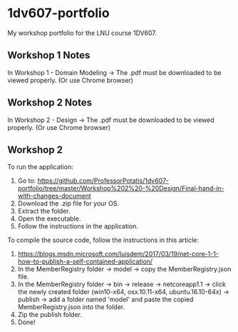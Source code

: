 # 1dv607-portfolio
My workshop portfolio for the LNU course 1DV607.

## Workshop 1 Notes
In Workshop 1 - Domain Modeling -> The .pdf must be downloaded to be viewed properly. (Or use Chrome browser)

## Workshop 2 Notes
In Workshop 2 - Design -> The .pdf must be downloaded to be viewed properly. (Or use Chrome browser)

## Workshop 2
To run the application:  
1. Go to: https://github.com/ProfessorPotatis/1dv607-portfolio/tree/master/Workshop%202%20-%20Design/Final-hand-in-with-changes-document
2. Download the .zip file for your OS.  
3. Extract the folder.  
4. Open the executable.  
5. Follow the instructions in the application.

To compile the source code, follow the instructions in this article:  
1. https://blogs.msdn.microsoft.com/luisdem/2017/03/19/net-core-1-1-how-to-publish-a-self-contained-application/  
2. In the MemberRegistry folder -> model -> copy the MemberRegistry.json file.  
3. In the MemberRegistry folder -> bin -> release -> netcoreapp1.1 -> click the newly created folder (win10-x64, osx.10.11-x64, ubuntu.16.10-64x) -> publish -> add a folder named 'model' and paste the copied MemberRegistry.json into the folder.  
4. Zip the publish folder.  
5. Done!
